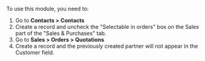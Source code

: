 To use this module, you need to:

1.  Go to **Contacts \> Contacts**
2.  Create a record and uncheck the "Selectable in orders" box on the
    Sales part of the "Sales & Purchases" tab.
3.  Go to **Sales \> Orders \> Quotations**
4.  Create a record and the previously created partner will not appear
    in the Customer field.
